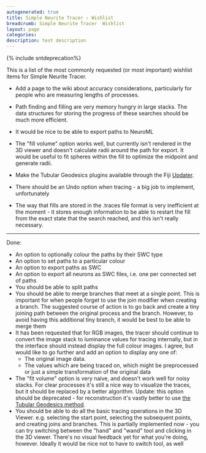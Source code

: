 ```yaml
---
autogenerated: true
title: Simple Neurite Tracer › Wishlist
breadcrumb: Simple Neurite Tracer  Wishlist
layout: page
categories: 
description: test description
---
```


{% include sntdeprecation%}


This is a list of the most commonly requested (or most important) wishlist items for Simple Neurite Tracer.

  - Add a page to the wiki about accuracy considerations, particularly for people who are measuring lengths of processes.

<!-- end list -->

  - Path finding and filling are very memory hungry in large stacks. The data structures for storing the progress of these searches should be much more efficient.

<!-- end list -->

  - It would be nice to be able to export paths to NeuroML

<!-- end list -->

  - The "fill volume" option works well, but currently isn't rendered in the 3D viewer and doesn't calculate radii around the path for export. It would be useful to fit spheres within the fill to optimize the midpoint and generate radii.

<!-- end list -->

  - Make the Tubular Geodesics plugins available through the Fiji [Updater](Updater ).

<!-- end list -->

  - There should be an Undo option when tracing - a big job to implement, unfortunately

<!-- end list -->

  - The way that fills are stored in the .traces file format is very inefficient at the moment - it stores enough information to be able to restart the fill from the exact state that the search reached, and this isn't really necessary.

-----

Done:

  - An option to optionally colour the paths by their SWC type
  - An option to set paths to a particular colour
  - An option to export paths as SWC
  - An option to export all neurons as SWC files, i.e. one per connected set of paths
  - You should be able to split paths
  - You should be able to merge branches that meet at a single point. This is important for when people forget to use the join modifier when creating a branch. The suggested course of action is to go back and create a tiny joining path between the original process and the branch. However, to avoid having this additional tiny branch, it would be best to be able to merge them
  - It has been requested that for RGB images, the tracer should continue to convert the image stack to luminance values for tracing internally, but in the interface should instead display the full colour images. I agree, but would like to go further and add an option to display any one of:
      - The original image data.
      - The values which are being traced on, which might be preprocessed or just a simple transformation of the original data
  - The "fit volume" option is very naive, and doesn't work well for noisy stacks. For clear processes it's still a nice way to visualize the traces, but it should be replaced by a better algorithm. Update: this option should be deprecated - for reconstruction it's vastly better to use [the Tubular Geodesics method](Simple_Neurite_Tracer__Tubular_Geodesics ).
  - You should be able to do all the basic tracing operations in the 3D Viewer. e.g. selecting the start point, selecting the subsequent points, and creating joins and branches. This is partially implemented now - you can try switching between the "hand" and "wand" tool and clicking in the 3D viewer. There's no visual feedback yet for what you're doing, however. Ideally it would be nice not to have to switch tool, as well

